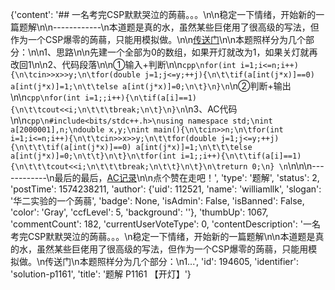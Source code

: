 {'content': '## 一名考完CSP默默哭泣的蒟蒻。。。\n\n稳定一下情绪，开始新的一篇题解\n\n------------\n本道题是真的水，虽然某些巨佬用了很高级的写法，但作为一个CSP爆零的蒟蒻，只能用模拟做。\n\n[传送门](https://www.luogu.org/problem/P1161)\n\n本题照样分为几个部分：\n\n1、思路\n\n先建一个全部为0的数组，如果开灯就改为1，如果关灯就再改回1\n\n2、代码段落\n\n①输入+判断\n\n```cpp\nfor(int i=1;i<=n;i++){\n\tcin>>x>>y;\n\tfor(double j=1;j<=y;++j){\n\t\tif(a[int(j*x)]==0) a[int(j*x)]=1;\n\t\telse a[int(j*x)]=0;\n\t}\n}\n```\n②判断+输出\n\n```cpp\nfor(int i=1;;i++){\n\tif(a[i]==1){\n\t\tcout<<i;\n\t\t\tbreak;\n\t}\n}\n```\n3、AC代码\n\n```cpp\n#include<bits/stdc++.h>\nusing namespace std;\nint a[2000001],n;\ndouble x,y;\nint main(){\n\tcin>>n;\n\tfor(int i=1;i<=n;i++){\n\t\tcin>>x>>y;\n\t\tfor(double j=1;j<=y;++j){\n\t\t\tif(a[int(j*x)]==0) a[int(j*x)]=1;\n\t\t\telse a[int(j*x)]=0;\n\t\t}\n\t}\n\tfor(int i=1;;i++){\n\t\tif(a[i]==1){\n\t\t\tcout<<i;\n\t\t\tbreak;\n\t\t}\n\t}\n\treturn 0;\n} \n```\n\n\n------------\n最后的最后，[AC记录](https://www.luogu.org/record/27538691)\n\n点个赞在走吧！', 'type': '题解', 'status': 2, 'postTime': 1574238211, 'author': {'uid': 112521, 'name': 'williamllk', 'slogan': '华二实验的一个蒟蒻', 'badge': None, 'isAdmin': False, 'isBanned': False, 'color': 'Gray', 'ccfLevel': 5, 'background': ''}, 'thumbUp': 1067, 'commentCount': 182, 'currentUserVoteType': 0, 'contentDescription': '一名考完CSP默默哭泣的蒟蒻。。。\n稳定一下情绪，开始新的一篇题解\n\n本道题是真的水，虽然某些巨佬用了很高级的写法，但作为一个CSP爆零的蒟蒻，只能用模拟做。\n传送门\n本题照样分为几个部分：\n1...', 'id': 194605, 'identifier': 'solution-p1161', 'title': '题解 P1161 【开灯】'}